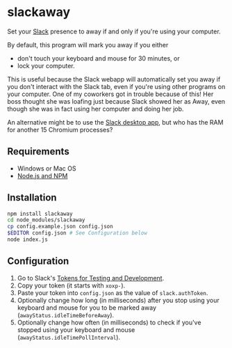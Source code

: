 slackaway
============

Set your [Slack](https://slack.com/) presence to away if and only if you're using your computer.

By default, this program will mark you away if you either 

* don't touch your keyboard and mouse for 30 minutes, or
* lock your computer.

This is useful because the Slack webapp will automatically set you away if you don't interact with the Slack tab, even if you're using other programs on your computer. One of my coworkers got in trouble because of this! Her boss thought she was loafing just because Slack showed her as Away, even though she was in fact using her computer and doing her job.

An alternative might be to use the [Slack desktop app](https://slack.com/downloads), but who has the RAM for another 15 Chromium processes?

## Requirements

- Windows or Mac OS
- [Node.js and NPM](https://nodejs.org/en/)

## Installation
```bash
npm install slackaway
cd node_modules/slackaway
cp config.example.json config.json
$EDITOR config.json # See Configuration below
node index.js
```

## Configuration

1. Go to Slack's [Tokens for Testing and Development](https://api.slack.com/docs/oauth-test-tokens).
2. Copy your token (it starts with `xoxp-`).
3. Paste your token into `config.json` as the value of `slack.authToken`.
4. Optionally change how long (in milliseconds) after you stop using your keyboard and mouse for you to be marked away (`awayStatus.idleTimeBeforeAway`).
5. Optionally change how often (in milliseconds) to check if you've stopped using your keyboard and mouse (`awayStatus.idleTimePollInterval`).

